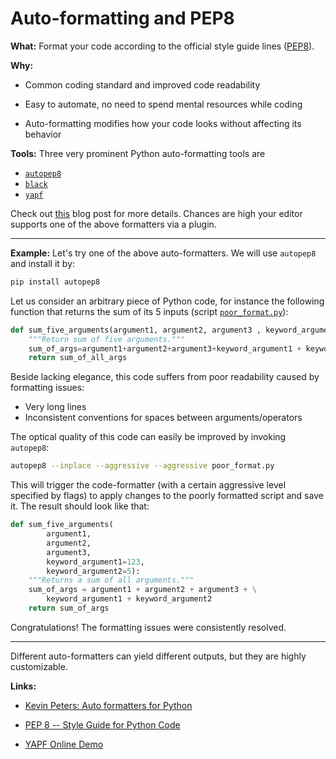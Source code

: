 # Auto-formatting and PEP8

**What:** Format your code according to the official style guide lines ([PEP8](https://www.python.org/dev/peps/pep-0008/)).

**Why:** 

- Common coding standard and improved code readability

- Easy to automate, no need to spend mental resources while coding

- Auto-formatting modifies how your code looks without affecting its behavior


**Tools:** Three very prominent Python auto-formatting tools are

- [`autopep8`](https://github.com/hhatto/autopep8)
- [`black`](https://github.com/psf/black)
- [`yapf`](https://github.com/google/yapf)

Check out [this](https://www.kevinpeters.net/auto-formatters-for-python) blog post for more details.
Chances are high your editor supports one of the above formatters via a plugin.

---

**Example:** Let's try one of the above auto-formatters. We will use `autopep8` and install it by:
```bash
pip install autopep8
```

Let us consider an arbitrary piece of Python code, for instance the following function that returns the sum of its 5 inputs (script [`poor_format.py`](./poor_format.py)):
```python
def sum_five_arguments(argument1, argument2, argument3 , keyword_argument1=123, keyword_argument2 = 5):
    """Return sum of five arguments."""
    sum_of_args=argument1+argument2+argument3+keyword_argument1 + keyword_argument2
    return sum_of_all_args
```
Beside lacking elegance, this code suffers from poor readability caused by formatting issues:

- Very long lines
- Inconsistent conventions for spaces between arguments/operators

The optical quality of this code can easily be improved by invoking `autopep8`:
```bash
autopep8 --inplace --aggressive --aggressive poor_format.py
```

This will trigger the code-formatter (with a certain aggressive level specified by flags) to apply changes to the poorly formatted script and save it. The result should look like that:

```python
def sum_five_arguments(
        argument1,
        argument2,
        argument3,
        keyword_argument1=123,
        keyword_argument2=5):
    """Returns a sum of all arguments."""
    sum_of_args = argument1 + argument2 + argument3 + \
        keyword_argument1 + keyword_argument2
    return sum_of_args
```
Congratulations! The formatting issues were consistently resolved.

---

Different auto-formatters can yield different outputs, but they are highly customizable. 

**Links:**

- [ Kevin Peters: Auto formatters for Python ]( https://www.kevinpeters.net/auto-formatters-for-python )

- [ PEP 8 -- Style Guide for Python Code ]( https://www.python.org/dev/peps/pep-0008/ )

- [ YAPF Online Demo ]( https://yapf.now.sh/ )
